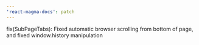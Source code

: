 ```yaml
---
'react-magma-docs': patch
---
```


fix(SubPageTabs): Fixed automatic browser scrolling from bottom of page, and fixed window.history manipulation